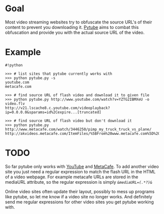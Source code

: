 # Goal #
Most video streaming websites try to obfuscate the source URL's of their content to prevent you downloading it. [Pytube](http://code.google.com/p/pytube) aims to combat this obfuscation and provide you with the actual source URL of the video.

# Example #

```
#!python

>>> # list sites that pytube currently works with
>>> python pytube.py -s
youtube.com
metacafe.com

>>> # find source URL of flash video and download it to given file
>>> python pytube.py http://www.youtube.com/watch?v=YZTG2IBMXeU -o video.flv
http://v21.lscache8.c.youtube.com/videoplayback?ip=0.0.0.0&sparams=id%2Cexpire...[truncated]

>>> # find source URL of flash video but don't download it
>>> python pytube.py http://www.metacafe.com/watch/3446250/pimp_my_truck_truck_vs_plane/
http://akvideos.metacafe.com/ItemFiles/%5BFrom%20www.metacafe.com%5D%203446250.11748563.11.flv

```


# TODO #
So far pytube only works with [YouTube](http://www.youtube.com) and [MetaCafe](http://metacafe.com/). 
To add another video site you just need a regular expression to match the flash URL in the HTML of a video webpage. For example metacafe URLs are stored in the mediaURL attribute, so the regular expression is simply *` &mediaURL=(.*?)& `*

Online video sites often update their layout, possibly to mess up programs like pytube, so let me know if a video site no longer works. And definitely send me regular expressions for other video sites you get pytube working with.